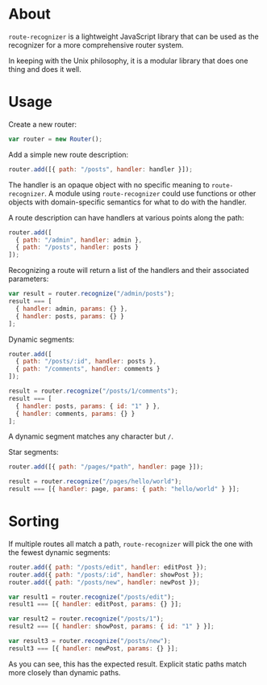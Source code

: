 # About

`route-recognizer` is a lightweight JavaScript library that can be used
as the recognizer for a more comprehensive router system.

In keeping with the Unix philosophy, it is a modular library that does one
thing and does it well.

# Usage

Create a new router:

```javascript
var router = new Router();
```

Add a simple new route description:

```javascript
router.add([{ path: "/posts", handler: handler }]);
```

The handler is an opaque object with no specific meaning to
`route-recognizer`. A module using `route-recognizer` could
use functions or other objects with domain-specific semantics
for what to do with the handler.

A route description can have handlers at various points along
the path:

```javascript
router.add([
  { path: "/admin", handler: admin },
  { path: "/posts", handler: posts }
]);
```

Recognizing a route will return a list of the handlers and
their associated parameters:

```javascript
var result = router.recognize("/admin/posts");
result === [
  { handler: admin, params: {} },
  { handler: posts, params: {} }
];
```

Dynamic segments:

```javascript
router.add([
  { path: "/posts/:id", handler: posts },
  { path: "/comments", handler: comments }
]);

result = router.recognize("/posts/1/comments");
result === [
  { handler: posts, params: { id: "1" } },
  { handler: comments, params: {} }
];
```

A dynamic segment matches any character but `/`.

Star segments:

```javascript
router.add([{ path: "/pages/*path", handler: page }]);

result = router.recognize("/pages/hello/world");
result === [{ handler: page, params: { path: "hello/world" } }];
```

# Sorting

If multiple routes all match a path, `route-recognizer`
will pick the one with the fewest dynamic segments:

```javascript
router.add({ path: "/posts/edit", handler: editPost });
router.add({ path: "/posts/:id", handler: showPost });
router.add({ path: "/posts/new", handler: newPost });

var result1 = router.recognize("/posts/edit");
result1 === [{ handler: editPost, params: {} }];

var result2 = router.recognize("/posts/1");
result2 === [{ handler: showPost, params: { id: "1" } }];

var result3 = router.recognize("/posts/new");
result3 === [{ handler: newPost, params: {} }];
```

As you can see, this has the expected result. Explicit
static paths match more closely than dynamic paths.
